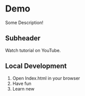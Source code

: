 # Demo

Some Description!

## Subheader

Watch tutorial on YouTube.

## Local Development

1. Open Index.html in your browser
2. Have fun
3. Learn new